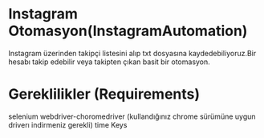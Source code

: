 # Instagram Otomasyon(InstagramAutomation)
Instagram üzerinden takipçi listesini alıp txt dosyasına kaydedebiliyoruz.Bir hesabı takip edebilir veya takipten çıkan basit bir otomasyon.

# Gereklilikler (Requirements)
selenium
webdriver-choromedriver (kullandığınız chrome sürümüne uygun driverı indirmeniz gerekli)
time
Keys

